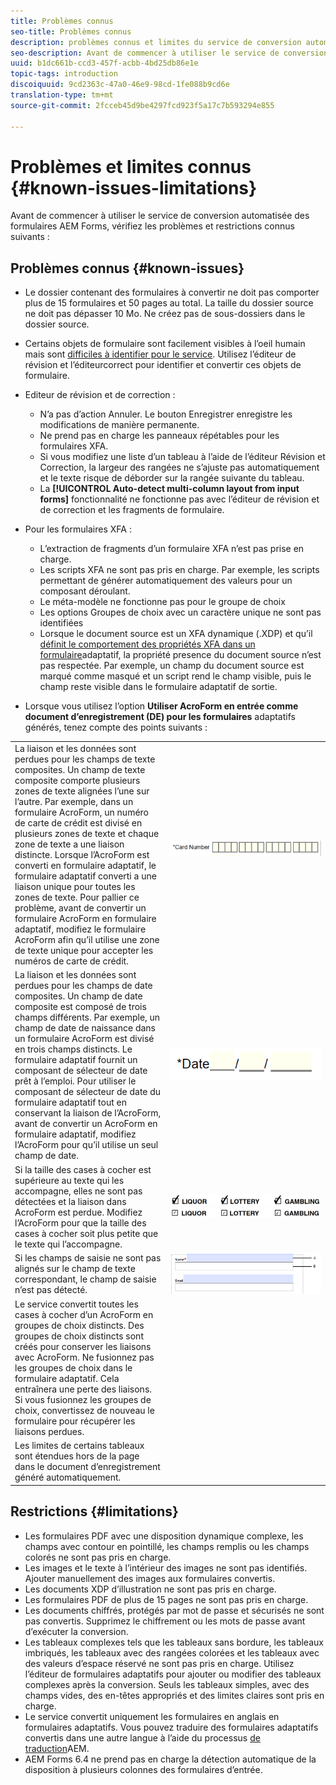 ```yaml
---
title: Problèmes connus
seo-title: Problèmes connus
description: problèmes connus et limites du service de conversion automatisée des formulaires
seo-description: Avant de commencer à utiliser le service de conversion automatisée des formulaires AEM Forms, découvrez les problèmes et les limites connus du service.
uuid: b1dc661b-ccd3-457f-acbb-4bd25db86e1e
topic-tags: introduction
discoiquuid: 9cd2363c-47a0-46e9-98cd-1fe088b9cd6e
translation-type: tm+mt
source-git-commit: 2fcceb45d9be4297fcd923f5a17c7b593294e855

---
```


# Problèmes et limites connus {#known-issues-limitations}

Avant de commencer à utiliser le service de conversion automatisée des formulaires AEM Forms, vérifiez les problèmes et restrictions connus suivants :

## Problèmes connus {#known-issues}

* Le dossier contenant des formulaires à convertir ne doit pas comporter plus de 15 formulaires et 50 pages au total. La taille du dossier source ne doit pas dépasser 10 Mo. Ne créez pas de sous-dossiers dans le dossier source.
* Certains objets de formulaire sont facilement visibles à l’oeil humain mais sont [difficiles à identifier pour le service](styles-and-pattern-considerations-and-best-practices.md). Utilisez l’éditeur [](review-correct-ui-edited.md) de révision et l’éditeurcorrect pour identifier et convertir ces objets de formulaire.
* Editeur de révision et de correction :

   * N’a pas d’action Annuler. Le bouton Enregistrer enregistre les modifications de manière permanente.
   * Ne prend pas en charge les panneaux répétables pour les formulaires XFA.
   * Si vous modifiez une liste d’un tableau à l’aide de l’éditeur Révision et Correction, la largeur des rangées ne s’ajuste pas automatiquement et le texte risque de déborder sur la rangée suivante du tableau.
   * La **[!UICONTROL Auto-detect multi-column layout from input forms]** fonctionnalité ne fonctionne pas avec l’éditeur de révision et de correction et les fragments de formulaire.

* Pour les formulaires XFA :
   * L’extraction de fragments d’un formulaire XFA n’est pas prise en charge.
   * Les scripts XFA ne sont pas pris en charge. Par exemple, les scripts permettant de générer automatiquement des valeurs pour un composant déroulant.
   * Le méta-modèle ne fonctionne pas pour le groupe de choix
   * Les options Groupes de choix avec un caractère unique ne sont pas identifiées
   * Lorsque le document source est un XFA dynamique (.XDP) et qu’il [définit le comportement des propriétés XFA dans un formulaire](https://helpx.adobe.com/experience-manager/6-5/forms/using/xfa-api-supported-in-adaptive-form.html#supportedxfaelementsandtheirmappinginadaptiveformsbr)adaptatif, la propriété presence du document source n’est pas respectée. Par exemple, un champ du document source est marqué comme masqué et un script rend le champ visible, puis le champ reste visible dans le formulaire adaptatif de sortie.

* Lorsque vous utilisez l’option **Utiliser AcroForm en entrée comme document d’enregistrement (DE) pour les formulaires** adaptatifs générés, tenez compte des points suivants :

<table>
    <tr>
        <td>La liaison et les données sont perdues pour les champs de texte composites. Un champ de texte composite comporte plusieurs zones de texte alignées l’une sur l’autre. Par exemple, dans un formulaire AcroForm, un numéro de carte de crédit est divisé en plusieurs zones de texte et chaque zone de texte a une liaison distincte. Lorsque l’AcroForm est converti en formulaire adaptatif, le formulaire adaptatif converti a une liaison unique pour toutes les zones de texte. Pour pallier ce problème, avant de convertir un formulaire AcroForm en formulaire adaptatif, modifiez le formulaire AcroForm afin qu’il utilise une zone de texte unique pour accepter les numéros de carte de crédit.</td>
        <td><img  src="assets/creditCard_Composite.png"/>                                                            </td>
    </tr>
    <tr>
        <td>La liaison et les données sont perdues pour les champs de date composites. Un champ de date composite est composé de trois champs différents. Par exemple, un champ de date de naissance dans un formulaire AcroForm est divisé en trois champs distincts. Le formulaire adaptatif fournit un composant de sélecteur de date prêt à l’emploi. Pour utiliser le composant de sélecteur de date du formulaire adaptatif tout en conservant la liaison de l’AcroForm, avant de convertir un AcroForm en formulaire adaptatif, modifiez l’AcroForm pour qu’il utilise un seul champ de date.</td>
        <td><img  src="assets/CompositeDateField.png"/></td>
    </tr>
    <tr>
        <td>Si la taille des cases à cocher est supérieure au texte qui les accompagne, elles ne sont pas détectées et la liaison dans AcroForm est perdue. Modifiez l’AcroForm pour que la taille des cases à cocher soit plus petite que le texte qui l’accompagne.</td>
        <td><img  src="assets/large-text-box.png"/><br/><img  src="assets/small-text-box.png"/></td>
    </tr>
    <tr>
        <td>Si les champs de saisie ne sont pas alignés sur le champ de texte correspondant, le champ de saisie n’est pas détecté.  </td>
        <td><img  src="assets/non-alingned-fields.png"/></td>
    </tr>
    <tr >
        <td>Le service convertit toutes les cases à cocher d’un AcroForm en groupes de choix distincts. Des groupes de choix distincts sont créés pour conserver les liaisons avec AcroForm. Ne fusionnez pas les groupes de choix dans le formulaire adaptatif. Cela entraînera une perte des liaisons. Si vous fusionnez les groupes de choix, convertissez de nouveau le formulaire pour récupérer les liaisons perdues. </td>
        <td></td>
    </tr>
    <tr >
        <td>Les limites de certains tableaux sont étendues hors de la page dans le document d’enregistrement généré automatiquement. </td>
        <td></td>
    </tr>
</table>

## Restrictions {#limitations}

* Les formulaires PDF avec une disposition dynamique complexe, les champs avec contour en pointillé, les champs remplis ou les champs colorés ne sont pas pris en charge.
* Les images et le texte à l’intérieur des images ne sont pas identifiés. Ajouter manuellement des images aux formulaires convertis.
* Les documents XDP d’illustration ne sont pas pris en charge.
* Les formulaires PDF de plus de 15 pages ne sont pas pris en charge.
* Les documents chiffrés, protégés par mot de passe et sécurisés ne sont pas convertis. Supprimez le chiffrement ou les mots de passe avant d’exécuter la conversion.
* Les tableaux complexes tels que les tableaux sans bordure, les tableaux imbriqués, les tableaux avec des rangées colorées et les tableaux avec des valeurs d’espace réservé ne sont pas pris en charge. Utilisez l’éditeur de formulaires adaptatifs pour ajouter ou modifier des tableaux complexes après la conversion. Seuls les tableaux simples, avec des champs vides, des en-têtes appropriés et des limites claires sont pris en charge.
* Le service convertit uniquement les formulaires en anglais en formulaires adaptatifs. Vous pouvez traduire des formulaires adaptatifs convertis dans une autre langue à l’aide du processus [de traduction](https://helpx.adobe.com/experience-manager/6-5/forms/using/using-aem-translation-workflow-to-localize-adaptive-forms.html)AEM.
* AEM Forms 6.4 ne prend pas en charge la détection automatique de la disposition à plusieurs colonnes des formulaires d’entrée.

